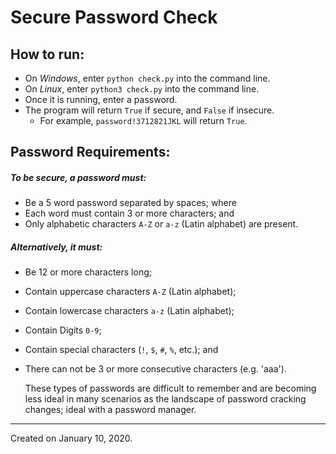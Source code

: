 # Secure Password Check

## How to run:

- On *Windows*, enter `python check.py` into the command line.
- On *Linux*, enter `python3 check.py` into the command line.
- Once it is running, enter a password.
- The program will return `True` if secure, and `False` if insecure.
  - For example, `password!3712821JKL` will return `True`.


## Password Requirements:

##### To be secure, a password must:
- Be a 5 word password separated by spaces; where
- Each word must contain 3 or more characters; and
- Only alphabetic characters `A-Z` or `a-z` (Latin alphabet) are present.



##### Alternatively, it must:
- Be 12 or more characters long;
- Contain uppercase characters `A-Z` (Latin alphabet);
- Contain lowercase characters `a-z` (Latin alphabet);
- Contain Digits `0-9`;
- Contain special characters (`!`, `$`, `#`, `%`, etc.); and
- There can not be 3 or more consecutive characters (e.g. 'aaa').


  These types of passwords are difficult to remember and are becoming less ideal in many scenarios as the landscape of password cracking changes; ideal with a password manager.


---

Created on January 10, 2020.
